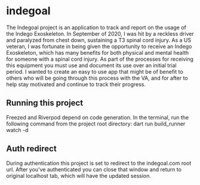 # indegoal
The Indegoal project is an application to track and report on the usage of the Indego Exoskeleton. In September of 2020, I was hit by a reckless driver and paralyzed from chest down, sustaining a T3 spinal cord injury. As a US veteran, I was fortunate in being given the opportunity to receive an Indego Exoskeleton, which has many benefits for both physical and mental health for someone with a spinal cord injury. As part of the processes for receiving this equipment you must use and document its use over an initial trial period. I wanted to create an easy to use app that might be of benefit to others who will be going through this process with the VA, and for after to help stay motivated and continue to track their progress.

## Running this project
Freezed and Riverpod depend on code generation.
In the terminal, run the following command from the project root directory: 
dart run build_runner watch -d


## Auth redirect
During authentication this project is set to redirect to the indegoal.com
root url. After you've authenticated you can close that window and return to original localhost tab, which will have the updated session.
